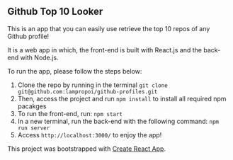 ## Github Top 10 Looker

This is an app that you can easily use retrieve the top 10 repos of any Github profile!

It is a web app in which, the front-end is built with React.js and the back-end with Node.js.

To run the app, please follow the steps below:

1. Clone the repo by running in the terminal `git clone git@github.com:lampropoi/github-profiles.git`
2. Then, access the project and run `npm install` to install all required npm pacakges
3. To run the front-end, run: `npm start`
4. In a new terminal, run the back-end with the following command: `npm run server`
5. Access `http://localhost:3000/` to enjoy the app!

This project was bootstrapped with [Create React App](https://github.com/facebookincubator/create-react-app).
